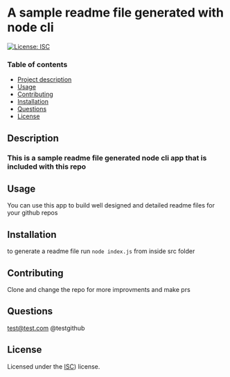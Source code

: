 
  # A sample readme file generated with node cli

  [![License: ISC](https://img.shields.io/badge/License-ISC-blue.svg)](https://opensource.org/licenses/ISC)

  ### Table of contents
  - [Project description](#Description)
  - [Usage](#Usage)
  - [Contributing](#Contributing)
  - [Installation](#Installation)
  - [Questions](#Questions)
  - [License](#License)

  ## Description
  ### This is a sample readme file generated node cli app that is included with this repo

  ## Usage
  You can use this app to build well designed and detailed readme files for your github repos

  ## Installation
  to generate a readme file run `node index.js` from inside src folder

  ## Contributing
  Clone and change the repo for more improvments and make prs

  ## Questions
  test@test.com
  @testgithub

  ## License
  Licensed under the [ISC](https://choosealicense.com/licenses/isc/)) license.
  